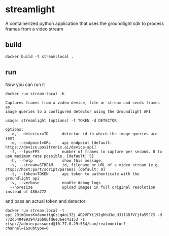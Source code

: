 # streamlight
A containerized python application that uses the groundlight sdk to
process frames from a video stream

## build

``` shell
docker build -t stream:local .
```

## run
Now you can run it

``` shell
docker run stream:local -h

Captures frames from a video device, file or stream and sends frames as
image queries to a configured detector using the Groundlight API

usage: streamlight [options] -t TOKEN -d DETECTOR

options:
  -d, --detector=ID      detector id to which the image queries are sent
  -e, --endpoint=URL     api endpoint [default: https://device.positronix.ai/device-api]
  -f, --fps=FPS          number of frames to capture per second. 0 to use maximum rate possible. [default: 5]
  -h, --help             show this message.
  -s, --stream=STREAM    id, filename or URL of a video stream (e.g. rtsp://host:port/script?params) [default: 0]
  -t, --token=TOKEN      api token to authenticate with the groundlight api
  -v, --verbose          enable debug logs
  --noresize             upload images in full original resolution instead of 480x272
```
and pass an actual token and detector
``` shell
docker run stream:local -t api_29imQxusKndanuiigGzLqAoL3Zj_AD2VFYi191ghbUJeLHJ11GDfVCjfa55JCS -d 772d549499394726b06fd6e36ec41153 -s rtsp://admin:password@10.77.0.29:554/cam/realmonitor?channel=1&subtype=0
```
